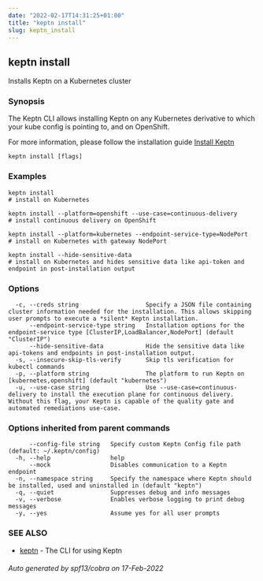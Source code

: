 ```yaml
---
date: "2022-02-17T14:31:25+01:00"
title: "keptn install"
slug: keptn_install
---
```

## keptn install

Installs Keptn on a Kubernetes cluster

### Synopsis

The Keptn CLI allows installing Keptn on any Kubernetes derivative to which your kube config is pointing to, and on OpenShift.

For more information, please follow the installation guide [Install Keptn](https://keptn.sh/docs/0.13.x/operate/install/#install-keptn)


```
keptn install [flags]
```

### Examples

```
keptn install                                                          # install on Kubernetes

keptn install --platform=openshift --use-case=continuous-delivery      # install continuous delivery on OpenShift

keptn install --platform=kubernetes --endpoint-service-type=NodePort   # install on Kubernetes with gateway NodePort

keptn install --hide-sensitive-data                                    # install on Kubernetes and hides sensitive data like api-token and endpoint in post-installation output

```

### Options

```
  -c, --creds string                   Specify a JSON file containing cluster information needed for the installation. This allows skipping user prompts to execute a *silent* Keptn installation.
      --endpoint-service-type string   Installation options for the endpoint-service type [ClusterIP,LoadBalancer,NodePort] (default "ClusterIP")
      --hide-sensitive-data            Hide the sensitive data like api-tokens and endpoints in post-installation output.
  -s, --insecure-skip-tls-verify       Skip tls verification for kubectl commands
  -p, --platform string                The platform to run Keptn on [kubernetes,openshift] (default "kubernetes")
  -u, --use-case string                Use --use-case=continuous-delivery to install the execution plane for continuous delivery. Without this flag, your Keptn is capable of the quality gate and automated remediations use-case.
```

### Options inherited from parent commands

```
      --config-file string   Specify custom Keptn Config file path (default: ~/.keptn/config)
  -h, --help                 help
      --mock                 Disables communication to a Keptn endpoint
  -n, --namespace string     Specify the namespace where Keptn should be installed, used and uninstalled in (default "keptn")
  -q, --quiet                Suppresses debug and info messages
  -v, --verbose              Enables verbose logging to print debug messages
  -y, --yes                  Assume yes for all user prompts
```

### SEE ALSO

* [keptn](../keptn/)	 - The CLI for using Keptn

###### Auto generated by spf13/cobra on 17-Feb-2022
